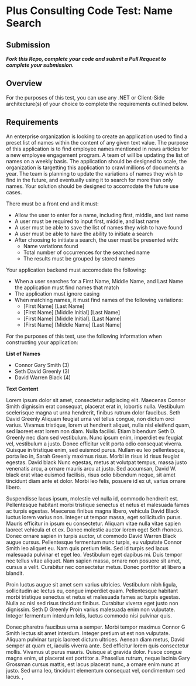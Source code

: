 # Plus Consulting Code Test: Name Search

## Submission
_**Fork this Repo, complete your code and submit a Pull Request to complete your submission.**_

## Overview
For the purposes of this test, you can use any .NET or Client-Side architecture(s) of your choice to complete the requirements outlined below.

## Requirements
An enterprise organization is looking to create an application used to find a preset list of names within the content of any given text value. The purpose of this application is to find employee names mentioned in news articles for a new employee engagement program. A team of will be updating the list of names on a weekly basis. The application should be designed to scale, the organization is targetting this application to crawl millions of documents a year.  The team is planning to update the variations of names they wish to find in the future, and eventually using it to search for more than only names. Your solution should be designed to accomodate the future use cases.

There must be a front end and it must:
* Allow the user to enter for a name, including first, middle, and last name
* A user must be required to input first, middle, and last name
* A user must be able to save the list of names they wish to have found
* A user must be able to have the ability to initiate a search
* After choosing to initiate a search, the user must be presented with:
  * Name variations found
  * Total number of occurrences for the searched name
  * The results must be grouped by stored names

Your application backend must accomodate the following:
* When a user searches for a First Name, Middle Name, and Last Name the application must find names that match
* The application must ignore casing
* When matching names, it must find names of the following variations: 
  * [First Name] [Last Name]
  * [First Name] [Middle Initial] [Last Name]
  * [First Name] [Middle Initial]. [Last Name]
  * [First Name] [Middle Name] [Last Name]


For the purposes of this test, use the following information when constructing your application:

**List of Names**
* Connor Gary Smith (3)
* Seth David Greenly (3)
* David Warren Black (4)

**Text Content**

Lorem ipsum dolor sit amet, consectetur adipiscing elit. Maecenas Connor Smith dignissim erat consequat, placerat erat in, lobortis nulla. Vestibulum scelerisque magna ut urna hendrerit, finibus rutrum dolor faucibus. Seth David Greenly Aliquam feugiat urna vel tellus congue, non dictum orci varius. Vivamus tristique, lorem ut hendrerit aliquet, nulla nisl eleifend quam, sed laoreet erat lorem non diam. Nulla facilisi. Etiam bibendum  Seth D. Greenly nec diam sed vestibulum. Nunc ipsum enim, imperdiet eu feugiat vel, vestibulum a justo. Donec efficitur velit porta odio consequat viverra. Quisque in tristique enim, sed euismod purus. Nullam eu leo pellentesque, porta leo in, Sarah Greenly maximus risus. Morbi in risus id risus feugiat egestas. David black Nunc egestas, metus at volutpat tempus, massa justo venenatis arcu, a ornare mauris arcu at justo. Sed accumsan, David W. black erat vitae euismod facilisis, risus odio bibendum neque, sit amet tincidunt diam ante et dolor. Morbi leo felis, posuere id ex ut, varius ornare libero.

Suspendisse lacus ipsum, molestie vel nulla id, commodo hendrerit est. Pellentesque habitant morbi tristique senectus et netus et malesuada fames ac turpis egestas. Maecenas finibus magna libero, vehicula David Black luctus lorem varius non. Integer ut tempor massa, eget sollicitudin purus. Mauris efficitur in ipsum eu consectetur. Aliquam vitae nulla vitae sapien laoreet vehicula et et ex. Donec molestie auctor lorem eget Seth rhoncus. Donec ornare sapien in turpis auctor, ut commodo David Warren Black augue cursus. Pellentesque fermentum nunc turpis, eu vulputate Connor Smith leo aliquet eu. Nam quis pretium felis. Sed id turpis sed lacus malesuada pulvinar et eget leo. Vestibulum eget dapibus mi. Duis tempor nec tellus vitae aliquet. Nam sapien massa, ornare non posuere sit amet, cursus a velit. Curabitur nec consectetur metus. Donec porttitor at libero a blandit.

Proin luctus augue sit amet sem varius ultricies. Vestibulum nibh ligula, sollicitudin ac lectus eu, congue imperdiet quam. Pellentesque habitant morbi tristique senectus et netus et malesuada fames ac turpis egestas. Nulla ac nisl sed risus tincidunt finibus. Curabitur viverra eget justo non dignissim. Seth D Greenly Proin varius malesuada enim non vulputate. Integer fermentum interdum felis, luctus commodo nisi pulvinar quis.

Donec pharetra faucibus urna a semper. Morbi tempor maximus Connor G Smith lectus sit amet interdum. Integer pretium ut est non vulputate. Aliquam pulvinar turpis laoreet dictum ultrices. Aenean diam metus, David semper at quam et, iaculis viverra ante. Sed efficitur lorem quis consectetur mollis. Vivamus ut purus mauris. Quisque at gravida dolor. Fusce congue magna enim, ut placerat est porttitor a. Phasellus rutrum, neque lacinia Gary Grossman cursus mattis, est lacus placerat nunc, a ornare enim nunc at justo. Sed urna leo, tincidunt elementum consequat vel, condimentum sed lacus.
,
